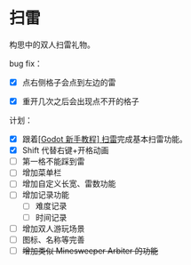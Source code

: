 # 扫雷
构思中的双人扫雷礼物。



bug fix：

- [x] 点右侧格子会点到左边的雷
- [x] 重开几次之后会出现点不开的格子



计划：

- [x] 跟着[[Godot 新手教程] 扫雷](https://www.bilibili.com/video/BV1yK4y1w7hF/)完成基本扫雷功能。
- [x] Shift 代替右键+开格动画
- [ ] 第一格不能踩到雷
- [ ] 增加菜单栏
- [ ] 增加自定义长宽、雷数功能
- [ ] 增加记录功能
  - [ ] 难度记录
  - [ ] 时间记录
- [ ] 增加双人游玩场景
- [ ] 图标、名称等完善
- [ ] ~~增加类似 Minesweeper Arbiter 的功能~~

